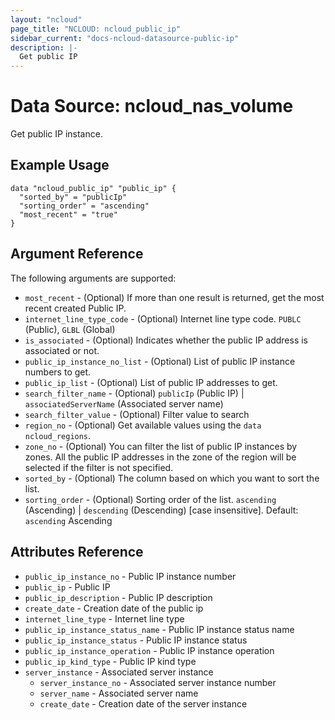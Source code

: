 ```yaml
---
layout: "ncloud"
page_title: "NCLOUD: ncloud_public_ip"
sidebar_current: "docs-ncloud-datasource-public-ip"
description: |-
  Get public IP
---
```


# Data Source: ncloud_nas_volume

Get public IP instance.


## Example Usage

```hcl
data "ncloud_public_ip" "public_ip" {
  "sorted_by" = "publicIp"
  "sorting_order" = "ascending"
  "most_recent" = "true"
}
```

## Argument Reference

The following arguments are supported:

* `most_recent` - (Optional) If more than one result is returned, get the most recent created Public IP.
* `internet_line_type_code` - (Optional) Internet line type code. `PUBLC` (Public), `GLBL` (Global)
* `is_associated` - (Optional) Indicates whether the public IP address is associated or not.
* `public_ip_instance_no_list` - (Optional) List of public IP instance numbers to get.
* `public_ip_list` - (Optional) List of public IP addresses to get.
* `search_filter_name` - (Optional) `publicIp` (Public IP) | `associatedServerName` (Associated server name)
* `search_filter_value` - (Optional) Filter value to search
* `region_no` - (Optional) Get available values using the `data ncloud_regions`.
* `zone_no` - (Optional) You can filter the list of public IP instances by zones. All the public IP addresses in the zone of the region will be selected if the filter is not specified.
* `sorted_by` - (Optional) The column based on which you want to sort the list.
* `sorting_order` - (Optional) Sorting order of the list. `ascending` (Ascending) | `descending` (Descending) [case insensitive]. Default: `ascending` Ascending

## Attributes Reference

* `public_ip_instance_no` - Public IP instance number
* `public_ip` - Public IP
* `public_ip_description` - Public IP description
* `create_date` - Creation date of the public ip
* `internet_line_type` - Internet line type
* `public_ip_instance_status_name` - Public IP instance status name
* `public_ip_instance_status` - Public IP instance status
* `public_ip_instance_operation` - Public IP instance operation
* `public_ip_kind_type` - Public IP kind type
* `server_instance` - Associated server instance
    * `server_instance_no` - Associated server instance number
    * `server_name` - Associated server name
    * `create_date` - Creation date of the server instance